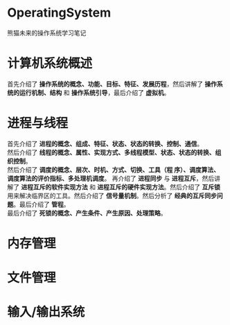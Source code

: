 # OperatingSystem
熊猫未来的操作系统学习笔记


# 计算机系统概述
首先介绍了 **操作系统的概念、功能、目标、特征、发展历程**，然后讲解了 **操作系统的运行机制、结构** 和 **操作系统引导**，最后介绍了 **虚拟机**。





# 进程与线程
首先介绍了 **进程的概念、组成、特征、状态、状态的转换、控制、通信**。  
然后介绍了 **线程的概念、属性、实现方式、多线程模型、状态、状态的转换、组织控制**。  
然后介绍了 **调度的概念、层次、时机、方式、切换、工具（程  序）、调度算法、调度算法的评价指标、多处理机调度**。
再介绍了 **进程同步** 与 **进程互斥**，然后讲解了 **进程互斥的软件实现方法** 和 **进程互斥的硬件实现方法**。然后介绍了 **互斥锁** 用来解决临界区的工具。然后介绍了 **信号量机制**。然后分析了 **经典的互斥同步问题**。最后介绍了 **管程**。  
最后介绍了 **死锁的概念、产生条件、产生原因、处理策略**。





# 内存管理





# 文件管理





# 输入/输出系统